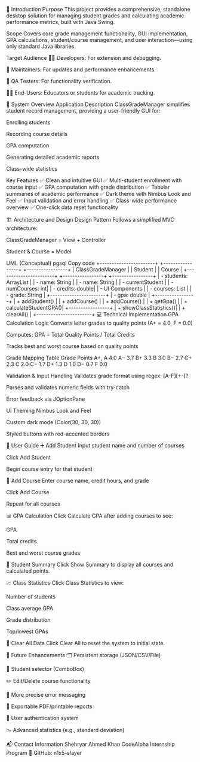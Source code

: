 🧾 Introduction
Purpose
This project provides a comprehensive, standalone desktop solution for managing student grades and calculating academic performance metrics, built with Java Swing.

Scope
Covers core grade management functionality, GUI implementation, GPA calculations, student/course management, and user interaction—using only standard Java libraries.

Target Audience
🧑‍💻 Developers: For extension and debugging.

🔧 Maintainers: For updates and performance enhancements.

🧪 QA Testers: For functionality verification.

👩‍🏫 End-Users: Educators or students for academic tracking.

🧠 System Overview
Application Description
ClassGradeManager simplifies student record management, providing a user-friendly GUI for:

Enrolling students

Recording course details

GPA computation

Generating detailed academic reports

Class-wide statistics

Key Features
✅ Clean and intuitive GUI
✅ Multi-student enrollment with course input
✅ GPA computation with grade distribution
✅ Tabular summaries of academic performance
✅ Dark theme with Nimbus Look and Feel
✅ Input validation and error handling
✅ Class-wide performance overview
✅ One-click data reset functionality

🏗️ Architecture and Design
Design Pattern
Follows a simplified MVC architecture:

ClassGradeManager = View + Controller

Student & Course = Model

UML (Conceptual)
pgsql
Copy code
+-----------------------+       +-----------------+       +-----------------+
| ClassGradeManager     |       | Student         |       | Course          |
+-----------------------+       +-----------------+       +-----------------+
| - students: ArrayList |       | - name: String  |       | - name: String  |
| - currentStudent      |       | - numCourses: int|      | - credits: double|
| - UI Components       |       | - courses: List  |      | - grade: String |
+-----------------------+       | - gpa: double   |       +-----------------+
| + addStudent()        |       | + addCourse()   |
| + addCourse()         |       | + getGpa()      |
| + calculateStudentGPA()|      +-----------------+
| + showClassStatistics()|
| + clearAll()          |
+-----------------------+
💻 Technical Implementation
GPA Calculation Logic
Converts letter grades to quality points (A+ = 4.0, F = 0.0)

Computes:
GPA = Total Quality Points / Total Credits

Tracks best and worst course based on quality points

Grade Mapping Table
Grade	Points
A+, A	4.0
A−	3.7
B+	3.3
B	3.0
B−	2.7
C+	2.3
C	2.0
C−	1.7
D+	1.3
D	1.0
D−	0.7
F	0.0

Validation & Input Handling
Validates grade format using regex: [A-F][+-]?

Parses and validates numeric fields with try-catch

Error feedback via JOptionPane

UI Theming
Nimbus Look and Feel

Custom dark mode (Color(30, 30, 30))

Styled buttons with red-accented borders

📘 User Guide
➕ Add Student
Input student name and number of courses

Click Add Student

Begin course entry for that student

🧾 Add Course
Enter course name, credit hours, and grade

Click Add Course

Repeat for all courses

📊 GPA Calculation
Click Calculate GPA after adding courses to see:

GPA

Total credits

Best and worst course grades

📑 Student Summary
Click Show Summary to display all courses and calculated points.

📈 Class Statistics
Click Class Statistics to view:

Number of students

Class average GPA

Grade distribution

Top/lowest GPAs

🧹 Clear All Data
Click Clear All to reset the system to initial state.

🚀 Future Enhancements
🗂️ Persistent storage (JSON/CSV/File)

👥 Student selector (ComboBox)

✏️ Edit/Delete course functionality

🧪 More precise error messaging

📄 Exportable PDF/printable reports

🔐 User authentication system

📉 Advanced statistics (e.g., standard deviation)

📬 Contact Information
Shehryar Ahmed Khan
CodeAlpha Internship Program
📁 GitHub: n1x5-slayer
